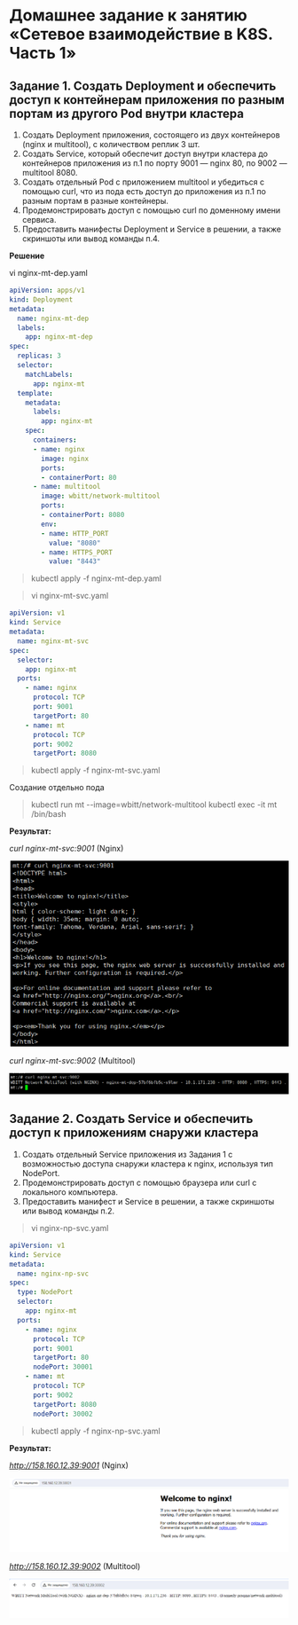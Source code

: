 # Домашнее задание к занятию «Сетевое взаимодействие в K8S. Часть 1»


## Задание 1. Создать Deployment и обеспечить доступ к контейнерам приложения по разным портам из другого Pod внутри кластера

1. Создать Deployment приложения, состоящего из двух контейнеров (nginx и multitool), с количеством реплик 3 шт.
2. Создать Service, который обеспечит доступ внутри кластера до контейнеров приложения из п.1 по порту 9001 — nginx 80, по 9002 — multitool 8080.
3. Создать отдельный Pod с приложением multitool и убедиться с помощью curl, что из пода есть доступ до приложения из п.1 по разным портам в разные контейнеры.
4. Продемонстрировать доступ с помощью curl по доменному имени сервиса.
5. Предоставить манифесты Deployment и Service в решении, а также скриншоты или вывод команды п.4.


**Решение**

vi nginx-mt-dep.yaml

```YAML
apiVersion: apps/v1
kind: Deployment
metadata:
  name: nginx-mt-dep
  labels:
    app: nginx-mt-dep
spec:
  replicas: 3
  selector:
    matchLabels:
      app: nginx-mt
  template:
    metadata:
      labels:
        app: nginx-mt
    spec:
      containers:
      - name: nginx
        image: nginx
        ports:
        - containerPort: 80
      - name: multitool
        image: wbitt/network-multitool
        ports:
        - containerPort: 8080
        env:
        - name: HTTP_PORT
          value: "8080"
        - name: HTTPS_PORT
          value: "8443"
```

> kubectl apply -f nginx-mt-dep.yaml


> vi nginx-mt-svc.yaml

```YAML
apiVersion: v1
kind: Service
metadata:
  name: nginx-mt-svc
spec:
  selector:
    app: nginx-mt
  ports:
    - name: nginx
      protocol: TCP
      port: 9001
      targetPort: 80
    - name: mt
      protocol: TCP
      port: 9002
      targetPort: 8080
```

> kubectl apply -f nginx-mt-svc.yaml

Создание отдельно пода

> kubectl run mt --image=wbitt/network-multitool
> kubectl exec -it mt /bin/bash


**Результат:**

*curl  nginx-mt-svc:9001* (Nginx)

![kuber1.4-task1-1](./home_work/kuber_1.4/screenshots/Screenshot_1.png)

*curl  nginx-mt-svc:9002* (Multitool)

![kuber1.4-task1-2](./home_work/kuber_1.4/screenshots/Screenshot_2.png)


## Задание 2. Создать Service и обеспечить доступ к приложениям снаружи кластера

1. Создать отдельный Service приложения из Задания 1 с возможностью доступа снаружи кластера к nginx, используя тип NodePort.
2. Продемонстрировать доступ с помощью браузера или curl с локального компьютера.
3. Предоставить манифест и Service в решении, а также скриншоты или вывод команды п.2.

> vi nginx-np-svc.yaml

```YAML
apiVersion: v1
kind: Service
metadata:
  name: nginx-np-svc
spec:
  type: NodePort
  selector:
    app: nginx-mt
  ports:
    - name: nginx
      protocol: TCP
      port: 9001
      targetPort: 80
      nodePort: 30001
    - name: mt
      protocol: TCP
      port: 9002
      targetPort: 8080
      nodePort: 30002
```

> kubectl apply -f nginx-np-svc.yaml


**Результат:**

*http://158.160.12.39:9001* (Nginx)

![kuber1.4-task2-1](./home_work/kuber_1.4/screenshots/Screenshot_3.png)

*http://158.160.12.39:9002* (Multitool)

![kuber1.4-task2-2](./home_work/kuber_1.4/screenshots/Screenshot_4.png)
